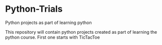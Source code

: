 # Python-Trials
Python projects as part of learning python

This repository will contain python projects created as part of learning the python course. First one starts with TicTacToe
